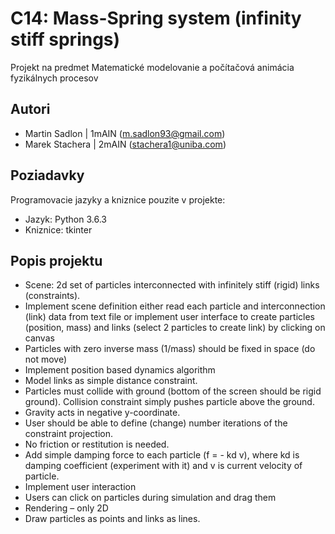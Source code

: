 # C14: Mass-Spring system (infinity stiff springs)

Projekt na predmet Matematické modelovanie a počítačová animácia fyzikálnych procesov

## Autori

* Martin Sadlon | 1mAIN (m.sadlon93@gmail.com)
* Marek Stachera | 2mAIN (stachera1@uniba.com)

## Poziadavky

Programovacie jazyky a kniznice pouzite v projekte:

* Jazyk: Python 3.6.3
* Kniznice: tkinter

## Popis projektu

* Scene: 2d set of particles interconnected with infinitely stiff (rigid) links (constraints).
* Implement scene definition either read each particle and interconnection (link) data from text file or implement user interface to create particles (position, mass) and links (select 2 particles to create link) by clicking on canvas
* Particles with zero inverse mass (1/mass) should be fixed in space (do not move)
* Implement position based  dynamics algorithm
* Model links as simple distance constraint.
* Particles must collide with ground (bottom of the screen should be rigid ground). Collision constraint simply pushes particle above the ground.
* Gravity acts in negative y-coordinate.
* User should be able to define (change) number iterations of the constraint projection.
* No friction or restitution is needed.
* Add simple damping force to each particle (f = - kd v), where kd is damping coefficient (experiment with it) and v is current velocity of particle.
* Implement user interaction
* Users can click on particles during simulation and drag them
* Rendering – only 2D
* Draw particles as points and links as lines.

